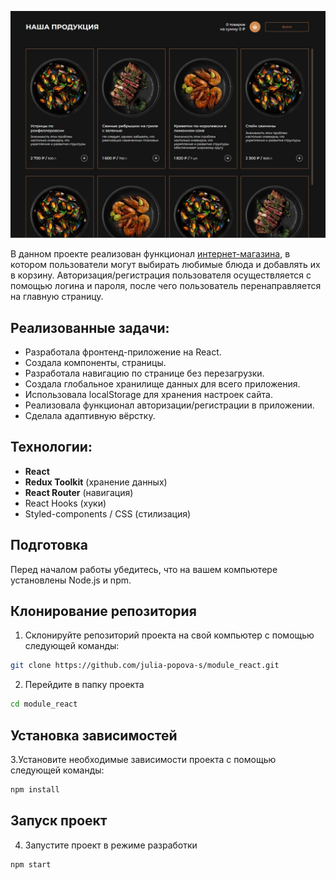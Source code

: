 ![Preview](/public/preview.jpg)

В данном проекте реализован функционал [интернет-магазина](https://julia-popova-s.github.io/module_react/), в котором пользователи могут выбирать любимые блюда и добавлять их в корзину. Авторизация/регистрация пользователя осуществляется с помощью логина и пароля, после чего пользователь перенаправляется на главную страницу.

## Реализованные задачи:

- Разработала фронтенд-приложение на React.
- Создала компоненты, страницы.
- Разработала навигацию по странице без перезагрузки.
- Создала глобальное хранилище данных для всего приложения.
- Использовала localStorage для хранения настроек сайта.
- Реализовала функционал авторизации/регистрации в приложении.
- Сделала адаптивную вёрстку.

## Технологии:

- **React**
- **Redux Toolkit** (хранение данных)
- **React Router** (навигация)
- React Hooks (хуки)
- Styled-components / CSS (стилизация)

## Подготовка

Перед началом работы убедитесь, что на вашем компьютере установлены Node.js и npm.

## Клонирование репозитория

1. Склонируйте репозиторий проекта на свой компьютер с помощью следующей команды:

```bash
git clone https://github.com/julia-popova-s/module_react.git
```

2. Перейдите в папку проекта

```bash
cd module_react
```

## Установка зависимостей

3.Установите необходимые зависимости проекта с помощью следующей команды:

```bash
npm install
```

## Запуск проект

4.  Запустите проект в режиме разработки

```bash
npm start
```
